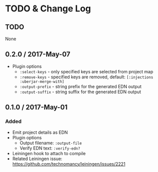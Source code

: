 # TODO & Change Log

## TODO

None


## 0.2.0 / 2017-May-07

- Plugin options
  - `:select-keys`   - only specified keys are selected from project map
  - `:remove-keys`   - specified keys are removed, default: `[:injections :uberjar-merge-with]`
  - `:output-prefix` - string prefix for the generated EDN output
  - `:output-suffix` - string suffix for the generated EDN output


## 0.1.0 / 2017-May-01
### Added
- Emit project details as EDN
- Plugin options
  - Output filename: `:output-file`
  - Verify EDN text: `:verify-edn?`
- Leiningen hook to attach to compile
- Related Leiningen issue: https://github.com/technomancy/leiningen/issues/2221
